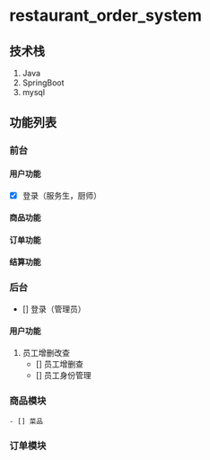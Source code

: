 # restaurant_order_system

## 技术栈
1. Java
2. SpringBoot
3. mysql

## 功能列表
### 前台
#### 用户功能
- [X] 登录（服务生，厨师）
#### 商品功能
#### 订单功能
#### 结算功能
### 后台
- [] 登录（管理员）
#### 用户功能
1. 员工增删改查
    - [] 员工增删查
    - [] 员工身份管理 
### 商品模块
    - [] 菜品
### 订单模块